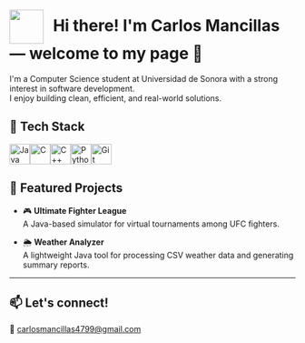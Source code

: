 <h1>
  <img src="https://media3.giphy.com/media/v1.Y2lkPTc5MGI3NjExMDRtcm5mbHgzdjRpc2YyemQ3bjhubWtxZnR1ZHgybmx4OGlrZTRoYyZlcD12MV9pbnRlcm5hbF9naWZfYnlfaWQmY3Q9cw/5eLDrEaRGHegx2FeF2/giphy.gif" width="60" style="vertical-align: middle; margin-right: 10px;" />
  Hi there! I'm <strong>Carlos Mancillas</strong> — welcome to my page 👋
</h1>

I'm a Computer Science student at Universidad de Sonora with a strong interest in software development.  
I enjoy building clean, efficient, and real-world solutions.

## 🧰 Tech Stack
<p align="left">
<a href="https://www.oracle.com/java/" target="_blank" rel="noreferrer"><img src="https://raw.githubusercontent.com/danielcranney/readme-generator/main/public/icons/skills/java-colored.svg" width="36" height="36" alt="Java" title="Java"/></a><a href="https://docs.microsoft.com/en-us/cpp/?view=msvc-170" target="_blank" rel="noreferrer"><img src="https://raw.githubusercontent.com/danielcranney/readme-generator/main/public/icons/skills/c-colored.svg" width="36" height="36" alt="C" title="C"/></a><a href="https://docs.microsoft.com/en-us/cpp/?view=msvc-170" target="_blank" rel="noreferrer"><img src="https://raw.githubusercontent.com/danielcranney/readme-generator/main/public/icons/skills/cplusplus-colored.svg" width="36" height="36" alt="C++" title="C++"/></a><a href="https://www.python.org/" target="_blank" rel="noreferrer"><img src="https://raw.githubusercontent.com/danielcranney/readme-generator/main/public/icons/skills/python-colored.svg" width="36" height="36" alt="Python" title="Python"/></a><a href="https://git-scm.com/" target="_blank" rel="noreferrer"><img src="https://raw.githubusercontent.com/danielcranney/readme-generator/main/public/icons/skills/git-colored.svg" width="36" height="36" alt="Git" title="Git"/></a>
</p>

## 🚧 Featured Projects

- 🎮 **Ultimate Fighter League**  
  A Java-based simulator for virtual tournaments among UFC fighters.

- 🌦️ **Weather Analyzer**  
  A lightweight Java tool for processing CSV weather data and generating summary reports.

---

## 📫 Let's connect!

📩 [carlosmancillas4799@gmail.com](mailto:carlosmancillas4799@gmail.com)





<!--
**CMancillas/CMancillas** is a ✨ _special_ ✨ repository because its `README.md` (this file) appears on your GitHub profile.

Here are some ideas to get you started:

- 🔭 I’m currently working on ...
- 🌱 I’m currently learning ...
- 👯 I’m looking to collaborate on ...
- 🤔 I’m looking for help with ...
- 💬 Ask me about ...
- 📫 How to reach me: ...
- 😄 Pronouns: ...
- ⚡ Fun fact: ...
-->


[def]: https://github-readme-stats.vercel.app/api/top-langs/?username=CMancillas&layout=compact